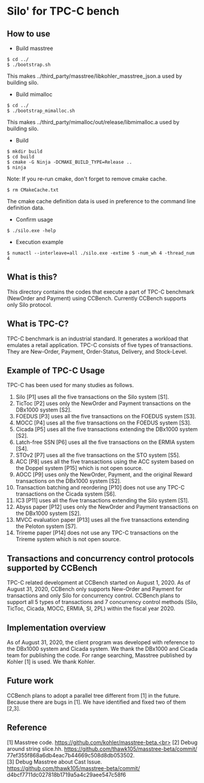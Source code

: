 # Silo' for TPC-C bench

## How to use
- Build masstree
```
$ cd ../
$ ./bootstrap.sh
```
This makes ../third_party/masstree/libkohler_masstree_json.a used by building silo.
- Build mimalloc
```
$ cd ../
$ ./bootstrap_mimalloc.sh
```
This makes ../third_party/mimalloc/out/release/libmimalloc.a used by building silo.
- Build 
```
$ mkdir build
$ cd build
$ cmake -G Ninja -DCMAKE_BUILD_TYPE=Release ..
$ ninja
```
Note: If you re-run cmake, don't forget to remove cmake cache.
```
$ rm CMakeCache.txt
```
The cmake cache definition data is used in preference to the command line definition data.
- Confirm usage 
```
$ ./silo.exe -help
```
- Execution example 
```
$ numactl --interleave=all ./silo.exe -extime 5 -num_wh 4 -thread_num 4
```

## What is this?
This directory contains the codes that execute a part of TPC-C benchmark (NewOrder and Payment) using CCBench.
Currently CCBench supports only Silo protocol.

## What is TPC-C?
TPC-C benchmark is an industrial standard.
It generates a workload that emulates a retail application.
TPC-C consists of five types of transactions.
They are New-Order, Payment, Order-Status, Delivery, and Stock-Level.

## Example of TPC-C Usage
TPC-C has been used for many studies as follows.
1. Silo [P1] uses all the five transactions on the Silo system [S1]. 
2. TicToc [P2] uses only the NewOrder and Payment transactions on the DBx1000 system [S2]. 
3. FOEDUS [P3] uses all the five transactions on the FOEDUS system [S3]. 
4. MOCC [P4] uses all the five transactions on the FOEDUS system [S3]. 
5. Cicada [P5] uses all the five transactions extending the DBx1000 system [S2]. 
6. Latch-free SSN [P6] uses all the five transactions on the ERMIA system [S4]. 
7. STOv2 [P7] uses all the five transactions on the STO system [S5]. 
8. ACC [P8] uses all the five transactions using the ACC system based on the Doppel system [P15] which is not open source.
9. AOCC [P9] uses only the NewOrder, Payment, and the original Reward transactions on the DBx1000 system [S2]. 
10. Transaction batching and reordering [P10] does not use any TPC-C transactions on the Cicada system [S6]. 
11. IC3 [P11] uses all the five transactions extending the Silo system [S1].
12. Abyss paper [P12] uses only the NewOrder and Payment transactions on the DBx1000 system [S2]. 
13. MVCC evaluation paper [P13] uses all the five transactions extending the Peloton system [S7].
14. Trireme paper [P14] does not use any TPC-C transactions on the Trireme system which is not open source.

## Transactions and concurrency control protocols supported by CCBench
TPC-C related development at CCBench started on August 1, 2020.
As of August 31, 2020, CCBench only supports New-Order and Payment for transactions and only Silo for concurrency control.
CCBench plans to support all 5 types of transactions and 7 concurrency control methods (Silo, TicToc, Cicada, MOCC, ERMIA, SI, 2PL) within the fiscal year 2020.

## Implementation overview
As of August 31, 2020, the client program was developed with reference to the DBx1000 system and Cicada system.
We thank the DBx1000 and Cicada team for publishing the code.
For range searching, Masstree published by Kohler [1]  is used.
We thank Kohler.

## Future work
CCBench plans to adopt a parallel tree different from [1] in the future.
Because there are bugs in [1].
We have identified and fixed two of them [2,3].

## Reference
[1] Masstree code. https://github.com/kohler/masstree-beta.<br>
[2] Debug around string slice.hh. https://github.com/thawk105/masstree-beta/commit/
77ef355f868a6db4eac7b44669c508d8db053502.<br>
[3] Debug Masstree about Cast Issue. https://github.com/thawk105/masstree-beta/commit/
d4bcf7711dc027818b1719a5a4c29aee547c58f6<br>
